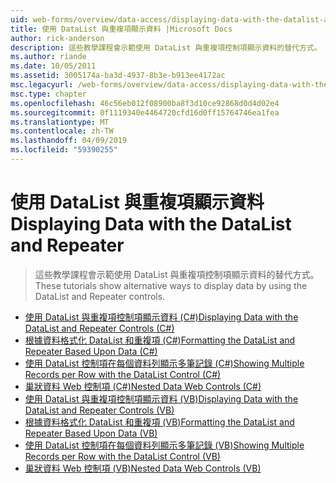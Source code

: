 ```yaml
---
uid: web-forms/overview/data-access/displaying-data-with-the-datalist-and-repeater/index
title: 使用 DataList 與重複項顯示資料 |Microsoft Docs
author: rick-anderson
description: 這些教學課程會示範使用 DataList 與重複項控制項顯示資料的替代方式。
ms.author: riande
ms.date: 10/05/2011
ms.assetid: 3005174a-ba3d-4937-8b3e-b913ee4172ac
msc.legacyurl: /web-forms/overview/data-access/displaying-data-with-the-datalist-and-repeater
msc.type: chapter
ms.openlocfilehash: 46c56eb012f08900ba8f3d10ce92868d0d4d02e4
ms.sourcegitcommit: 0f1119340e4464720cfd16d0ff15764746ea1fea
ms.translationtype: MT
ms.contentlocale: zh-TW
ms.lasthandoff: 04/09/2019
ms.locfileid: "59390255"
---
```

# <a name="displaying-data-with-the-datalist-and-repeater"></a><span data-ttu-id="d95ac-103">使用 DataList 與重複項顯示資料</span><span class="sxs-lookup"><span data-stu-id="d95ac-103">Displaying Data with the DataList and Repeater</span></span>

> <span data-ttu-id="d95ac-104">這些教學課程會示範使用 DataList 與重複項控制項顯示資料的替代方式。</span><span class="sxs-lookup"><span data-stu-id="d95ac-104">These tutorials show alternative ways to display data by using the DataList and Repeater controls.</span></span>


- [<span data-ttu-id="d95ac-105">使用 DataList 與重複項控制項顯示資料 (C#)</span><span class="sxs-lookup"><span data-stu-id="d95ac-105">Displaying Data with the DataList and Repeater Controls (C#)</span></span>](displaying-data-with-the-datalist-and-repeater-controls-cs.md)
- [<span data-ttu-id="d95ac-106">根據資料格式化 DataList 和重複項 (C#)</span><span class="sxs-lookup"><span data-stu-id="d95ac-106">Formatting the DataList and Repeater Based Upon Data (C#)</span></span>](formatting-the-datalist-and-repeater-based-upon-data-cs.md)
- [<span data-ttu-id="d95ac-107">使用 DataList 控制項在每個資料列顯示多筆記錄 (C#)</span><span class="sxs-lookup"><span data-stu-id="d95ac-107">Showing Multiple Records per Row with the DataList Control (C#)</span></span>](showing-multiple-records-per-row-with-the-datalist-control-cs.md)
- [<span data-ttu-id="d95ac-108">巢狀資料 Web 控制項 (C#)</span><span class="sxs-lookup"><span data-stu-id="d95ac-108">Nested Data Web Controls (C#)</span></span>](nested-data-web-controls-cs.md)
- [<span data-ttu-id="d95ac-109">使用 DataList 與重複項控制項顯示資料 (VB)</span><span class="sxs-lookup"><span data-stu-id="d95ac-109">Displaying Data with the DataList and Repeater Controls (VB)</span></span>](displaying-data-with-the-datalist-and-repeater-controls-vb.md)
- [<span data-ttu-id="d95ac-110">根據資料格式化 DataList 和重複項 (VB)</span><span class="sxs-lookup"><span data-stu-id="d95ac-110">Formatting the DataList and Repeater Based Upon Data (VB)</span></span>](formatting-the-datalist-and-repeater-based-upon-data-vb.md)
- [<span data-ttu-id="d95ac-111">使用 DataList 控制項在每個資料列顯示多筆記錄 (VB)</span><span class="sxs-lookup"><span data-stu-id="d95ac-111">Showing Multiple Records per Row with the DataList Control (VB)</span></span>](showing-multiple-records-per-row-with-the-datalist-control-vb.md)
- [<span data-ttu-id="d95ac-112">巢狀資料 Web 控制項 (VB)</span><span class="sxs-lookup"><span data-stu-id="d95ac-112">Nested Data Web Controls (VB)</span></span>](nested-data-web-controls-vb.md)
